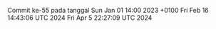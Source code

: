Commit ke-55 pada tanggal Sun Jan 01 14:00 2023 +0100
Fri Feb 16 14:43:06 UTC 2024
Fri Apr  5 22:27:09 UTC 2024
